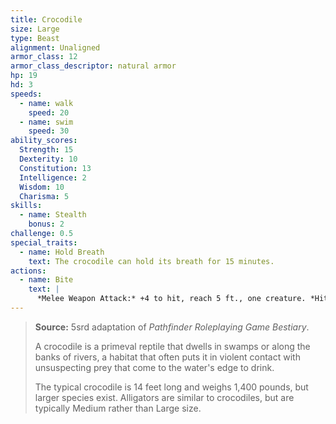 ```yaml
---
title: Crocodile
size: Large
type: Beast
alignment: Unaligned
armor_class: 12
armor_class_descriptor: natural armor
hp: 19
hd: 3
speeds:
  - name: walk
    speed: 20
  - name: swim
    speed: 30
ability_scores:
  Strength: 15
  Dexterity: 10
  Constitution: 13
  Intelligence: 2
  Wisdom: 10
  Charisma: 5
skills:
  - name: Stealth
    bonus: 2
challenge: 0.5
special_traits:
  - name: Hold Breath
    text: The crocodile can hold its breath for 15 minutes.
actions:
  - name: Bite
    text: |
      *Melee Weapon Attack:* +4 to hit, reach 5 ft., one creature. *Hit:* 7 (1d10 + 2) piercing damage, and the target is grappled (escape DC 12). Until this grapple ends, the target is restrained, and the crocodile can't bite another target.
---
```


> **Source:** 5srd adaptation of *Pathfinder Roleplaying Game Bestiary*.
>
> A crocodile is a primeval reptile that dwells in swamps or along the banks of rivers, a habitat that often puts it in violent contact with unsuspecting prey that come to the water's edge to drink.
>
> The typical crocodile is 14 feet long and weighs 1,400 pounds, but larger species exist. Alligators are similar to crocodiles, but are typically Medium rather than Large size.
